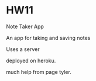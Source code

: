 # HW11
Note Taker App

An app for taking and saving notes

Uses a server

deployed on heroku.

much help from page tyler.